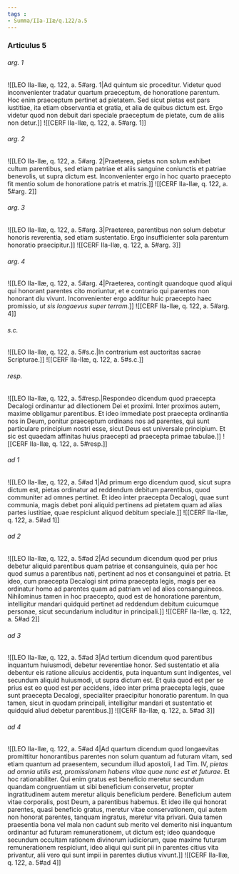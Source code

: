 ```yaml
---
tags : 
- Summa/IIa-IIæ/q.122/a.5
---
```


### Articulus 5

###### arg. 1
![[LEO IIa-IIæ, q. 122, a. 5#arg. 1|Ad quintum sic proceditur. Videtur quod inconvenienter tradatur quartum praeceptum, de honoratione parentum. Hoc enim praeceptum pertinet ad pietatem. Sed sicut pietas est pars iustitiae, ita etiam observantia et gratia, et alia de quibus dictum est. Ergo videtur quod non debuit dari speciale praeceptum de pietate, cum de aliis non detur.]]
![[CERF IIa-IIæ, q. 122, a. 5#arg. 1]]

###### arg. 2
![[LEO IIa-IIæ, q. 122, a. 5#arg. 2|Praeterea, pietas non solum exhibet cultum parentibus, sed etiam patriae et aliis sanguine coniunctis et patriae benevolis, ut supra dictum est. Inconvenienter ergo in hoc quarto praecepto fit mentio solum de honoratione patris et matris.]]
![[CERF IIa-IIæ, q. 122, a. 5#arg. 2]]

###### arg. 3
![[LEO IIa-IIæ, q. 122, a. 5#arg. 3|Praeterea, parentibus non solum debetur honoris reverentia, sed etiam sustentatio. Ergo insufficienter sola parentum honoratio praecipitur.]]
![[CERF IIa-IIæ, q. 122, a. 5#arg. 3]]

###### arg. 4
![[LEO IIa-IIæ, q. 122, a. 5#arg. 4|Praeterea, contingit quandoque quod aliqui qui honorant parentes cito moriuntur, et e contrario qui parentes non honorant diu vivunt. Inconvenienter ergo additur huic praecepto haec promissio, *ut sis longaevus super terram*.]]
![[CERF IIa-IIæ, q. 122, a. 5#arg. 4]]

###### s.c.
![[LEO IIa-IIæ, q. 122, a. 5#s.c.|In contrarium est auctoritas sacrae Scripturae.]]
![[CERF IIa-IIæ, q. 122, a. 5#s.c.]]

###### resp.
![[LEO IIa-IIæ, q. 122, a. 5#resp.|Respondeo dicendum quod praecepta Decalogi ordinantur ad dilectionem Dei et proximi. Inter proximos autem, maxime obligamur parentibus. Et ideo immediate post praecepta ordinantia nos in Deum, ponitur praeceptum ordinans nos ad parentes, qui sunt particulare principium nostri esse, sicut Deus est universale principium. Et sic est quaedam affinitas huius praecepti ad praecepta primae tabulae.]]
![[CERF IIa-IIæ, q. 122, a. 5#resp.]]

###### ad 1
![[LEO IIa-IIæ, q. 122, a. 5#ad 1|Ad primum ergo dicendum quod, sicut supra dictum est, pietas ordinatur ad reddendum debitum parentibus, quod communiter ad omnes pertinet. Et ideo inter praecepta Decalogi, quae sunt communia, magis debet poni aliquid pertinens ad pietatem quam ad alias partes iustitiae, quae respiciunt aliquod debitum speciale.]]
![[CERF IIa-IIæ, q. 122, a. 5#ad 1]]

###### ad 2
![[LEO IIa-IIæ, q. 122, a. 5#ad 2|Ad secundum dicendum quod per prius debetur aliquid parentibus quam patriae et consanguineis, quia per hoc quod sumus a parentibus nati, pertinent ad nos et consanguinei et patria. Et ideo, cum praecepta Decalogi sint prima praecepta legis, magis per ea ordinatur homo ad parentes quam ad patriam vel ad alios consanguineos. Nihilominus tamen in hoc praecepto, quod est de honoratione parentum, intelligitur mandari quidquid pertinet ad reddendum debitum cuicumque personae, sicut secundarium includitur in principali.]]
![[CERF IIa-IIæ, q. 122, a. 5#ad 2]]

###### ad 3
![[LEO IIa-IIæ, q. 122, a. 5#ad 3|Ad tertium dicendum quod parentibus inquantum huiusmodi, debetur reverentiae honor. Sed sustentatio et alia debentur eis ratione alicuius accidentis, puta inquantum sunt indigentes, vel secundum aliquid huiusmodi, ut supra dictum est. Et quia quod est per se prius est eo quod est per accidens, ideo inter prima praecepta legis, quae sunt praecepta Decalogi, specialiter praecipitur honoratio parentum. In qua tamen, sicut in quodam principali, intelligitur mandari et sustentatio et quidquid aliud debetur parentibus.]]
![[CERF IIa-IIæ, q. 122, a. 5#ad 3]]

###### ad 4
![[LEO IIa-IIæ, q. 122, a. 5#ad 4|Ad quartum dicendum quod longaevitas promittitur honorantibus parentes non solum quantum ad futuram vitam, sed etiam quantum ad praesentem, secundum illud apostoli, I ad Tim. IV, *pietas ad omnia utilis est, promissionem habens vitae quae nunc est et futurae*. Et hoc rationabiliter. Qui enim gratus est beneficio meretur secundum quandam congruentiam ut sibi beneficium conservetur, propter ingratitudinem autem meretur aliquis beneficium perdere. Beneficium autem vitae corporalis, post Deum, a parentibus habemus. Et ideo ille qui honorat parentes, quasi beneficio gratus, meretur vitae conservationem, qui autem non honorat parentes, tanquam ingratus, meretur vita privari. Quia tamen praesentia bona vel mala non cadunt sub merito vel demerito nisi inquantum ordinantur ad futuram remunerationem, ut dictum est; ideo quandoque secundum occultam rationem divinorum iudiciorum, quae maxime futuram remunerationem respiciunt, ideo aliqui qui sunt pii in parentes citius vita privantur, alii vero qui sunt impii in parentes diutius vivunt.]]
![[CERF IIa-IIæ, q. 122, a. 5#ad 4]]

